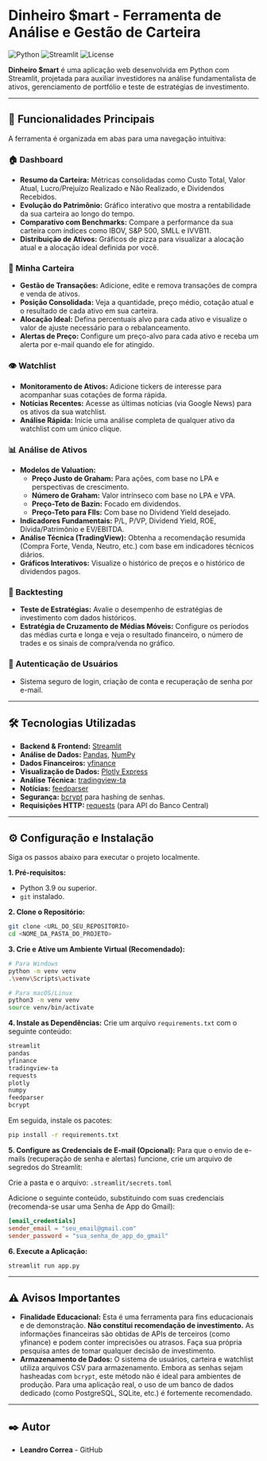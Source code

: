 # Dinheiro $mart - Ferramenta de Análise e Gestão de Carteira

![Python](https://img.shields.io/badge/Python-3.9%2B-blue.svg)
![Streamlit](https://img.shields.io/badge/Streamlit-1.25%2B-red.svg)
![License](https://img.shields.io/badge/License-MIT-green.svg)

**Dinheiro $mart** é uma aplicação web desenvolvida em Python com Streamlit, projetada para auxiliar investidores na análise fundamentalista de ativos, gerenciamento de portfólio e teste de estratégias de investimento.

---

## 🚀 Funcionalidades Principais

A ferramenta é organizada em abas para uma navegação intuitiva:

### 🏠 Dashboard
- **Resumo da Carteira:** Métricas consolidadas como Custo Total, Valor Atual, Lucro/Prejuízo Realizado e Não Realizado, e Dividendos Recebidos.
- **Evolução do Patrimônio:** Gráfico interativo que mostra a rentabilidade da sua carteira ao longo do tempo.
- **Comparativo com Benchmarks:** Compare a performance da sua carteira com índices como IBOV, S&P 500, SMLL e IVVB11.
- **Distribuição de Ativos:** Gráficos de pizza para visualizar a alocação atual e a alocação ideal definida por você.

### 💼 Minha Carteira
- **Gestão de Transações:** Adicione, edite e remova transações de compra e venda de ativos.
- **Posição Consolidada:** Veja a quantidade, preço médio, cotação atual e o resultado de cada ativo em sua carteira.
- **Alocação Ideal:** Defina percentuais alvo para cada ativo e visualize o valor de ajuste necessário para o rebalanceamento.
- **Alertas de Preço:** Configure um preço-alvo para cada ativo e receba um alerta por e-mail quando ele for atingido.

### 👁️ Watchlist
- **Monitoramento de Ativos:** Adicione tickers de interesse para acompanhar suas cotações de forma rápida.
- **Notícias Recentes:** Acesse as últimas notícias (via Google News) para os ativos da sua watchlist.
- **Análise Rápida:** Inicie uma análise completa de qualquer ativo da watchlist com um único clique.

### 📊 Análise de Ativos
- **Modelos de Valuation:**
  - **Preço Justo de Graham:** Para ações, com base no LPA e perspectivas de crescimento.
  - **Número de Graham:** Valor intrínseco com base no LPA e VPA.
  - **Preço-Teto de Bazin:** Focado em dividendos.
  - **Preço-Teto para FIIs:** Com base no Dividend Yield desejado.
- **Indicadores Fundamentais:** P/L, P/VP, Dividend Yield, ROE, Dívida/Patrimônio e EV/EBITDA.
- **Análise Técnica (TradingView):** Obtenha a recomendação resumida (Compra Forte, Venda, Neutro, etc.) com base em indicadores técnicos diários.
- **Gráficos Interativos:** Visualize o histórico de preços e o histórico de dividendos pagos.

### 🧪 Backtesting
- **Teste de Estratégias:** Avalie o desempenho de estratégias de investimento com dados históricos.
- **Estratégia de Cruzamento de Médias Móveis:** Configure os períodos das médias curta e longa e veja o resultado financeiro, o número de trades e os sinais de compra/venda no gráfico.

### 👤 Autenticação de Usuários
- Sistema seguro de login, criação de conta e recuperação de senha por e-mail.

---

## 🛠️ Tecnologias Utilizadas

- **Backend & Frontend:** [Streamlit](https://streamlit.io/)
- **Análise de Dados:** [Pandas](https://pandas.pydata.org/), [NumPy](https://numpy.org/)
- **Dados Financeiros:** [yfinance](https://pypi.org/project/yfinance/)
- **Visualização de Dados:** [Plotly Express](https://plotly.com/python/plotly-express/)
- **Análise Técnica:** [tradingview-ta](https://pypi.org/project/tradingview-ta/)
- **Notícias:** [feedparser](https://pypi.org/project/feedparser/)
- **Segurança:** [bcrypt](https://pypi.org/project/bcrypt/) para hashing de senhas.
- **Requisições HTTP:** [requests](https://pypi.org/project/requests/) (para API do Banco Central)

---

## ⚙️ Configuração e Instalação

Siga os passos abaixo para executar o projeto localmente.

**1. Pré-requisitos:**
- Python 3.9 ou superior.
- `git` instalado.

**2. Clone o Repositório:**
```bash
git clone <URL_DO_SEU_REPOSITORIO>
cd <NOME_DA_PASTA_DO_PROJETO>
```

**3. Crie e Ative um Ambiente Virtual (Recomendado):**
```bash
# Para Windows
python -m venv venv
.\venv\Scripts\activate

# Para macOS/Linux
python3 -m venv venv
source venv/bin/activate
```

**4. Instale as Dependências:**
Crie um arquivo `requirements.txt` com o seguinte conteúdo:
```txt
streamlit
pandas
yfinance
tradingview-ta
requests
plotly
numpy
feedparser
bcrypt
```
Em seguida, instale os pacotes:
```bash
pip install -r requirements.txt
```

**5. Configure as Credenciais de E-mail (Opcional):**
Para que o envio de e-mails (recuperação de senha e alertas) funcione, crie um arquivo de segredos do Streamlit:

Crie a pasta e o arquivo: `.streamlit/secrets.toml`

Adicione o seguinte conteúdo, substituindo com suas credenciais (recomenda-se usar uma Senha de App do Gmail):
```toml
[email_credentials]
sender_email = "seu_email@gmail.com"
sender_password = "sua_senha_de_app_do_gmail"
```

**6. Execute a Aplicação:**
```bash
streamlit run app.py
```

---

## ⚠️ Avisos Importantes

- **Finalidade Educacional:** Esta é uma ferramenta para fins educacionais e de demonstração. **Não constitui recomendação de investimento.** As informações financeiras são obtidas de APIs de terceiros (como yfinance) e podem conter imprecisões ou atrasos. Faça sua própria pesquisa antes de tomar qualquer decisão de investimento.
- **Armazenamento de Dados:** O sistema de usuários, carteira e watchlist utiliza arquivos CSV para armazenamento. Embora as senhas sejam hasheadas com `bcrypt`, este método não é ideal para ambientes de produção. Para uma aplicação real, o uso de um banco de dados dedicado (como PostgreSQL, SQLite, etc.) é fortemente recomendado.

---

## ✒️ Autor

- **Leandro Correa** - GitHub
